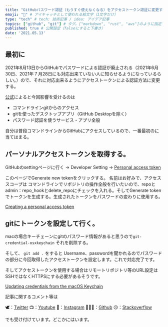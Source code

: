 ```yaml
---
title: "GitHubパスワード認証（もうすぐ使えなくなる）をアクセストークン認証に変更する。" # 記事のタイトル
emoji: "🔐" # アイキャッチとして使われる絵文字（1文字だけ）
type: "tech" # tech: 技術記事 / idea: アイデア記事
topics: ["github", "git"] # タグ。["markdown", "rust", "aws"]のように指定する
published: true # 公開設定（falseにすると下書き）
date: '2021.05.13'
---
```

## 最初に

2021年8月13日からGitHubでパスワードによる認証が廃止される（2021年6月30日、2021年７月28日にも対応出来ていない人に知らせるようになっているらしい。）ので、それに対応出来るようにアクセストークンによる認証方法に変更する。

[公式](https://github.blog/2020-12-15-token-authentication-requirements-for-git-operations/)によると今回影響を受けるのは

- コマンドラインgitからのアクセス
- gitを使ったデスクトップアプリ（GitHub Desktopを除く）
- パスワード認証を使うサービス・アプリ全般

自分は普段コマンドラインからGitHubにアクセスしているので、一番最初のに当てはまる。

## パーソナルアクセストークンを取得する。

GitHubのsettingページに行く → Developer Setting → [Personal access token](https://github.com/settings/tokens)

このページでGenerate new tokenをクリックする。 名前はお好みで、アクセススコープは コマンドラインでリポジトリの操作全般を行いたいので、repoとadmin：repo_hookとdelete_repoにチェックを入れる。そしてGenerate tokenでトークンを生成する。生成されたトークンをパスワードの変わりに使用する。

[Creating a personal access token](https://docs.github.com/en/github/authenticating-to-github/creating-a-personal-access-token)

## gitにトークンを設定して行く。

macの場合キーチェーンにgitのパスワード情報があると思うので`git-credential-osxkeychain` それを削除する。 

そして、  `git add .` をすると Username、passwordを聞かれるのでパスワードの部分に今回取得したアクセストークンを設定します。これで対応完了です。

そしてアクセストークンを使用する場合はリモートリポジトリ等のURL設定はSSHではなくHTTPSにする必要があるそうです。

[Updating credentials from the macOS Keychain](https://docs.github.com/ja/github/getting-started-with-github/updating-credentials-from-the-macos-keychain)

記事に関するコメント等は

🕊：[Twitter](https://twitter.com/Unemployed_jp)
📺：[Youtube](https://www.youtube.com/channel/UCT3wLdiZS3Gos87f9fu4EOQ/featured?view_as=subscriber)
📸：[Instagram](https://www.instagram.com/unemployed_jp/)
👨🏻‍💻：[Github](https://github.com/wimpykid719?tab=repositories)
😥：[Stackoverflow](https://ja.stackoverflow.com/users/edit/22565)

でも受け付けています。どこかにはいます。